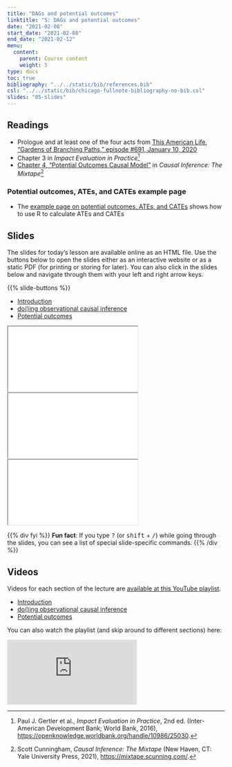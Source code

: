 ```yaml
---
title: "DAGs and potential outcomes"
linktitle: "5: DAGs and potential outcomes"
date: "2021-02-08"
start_date: "2021-02-08"
end_date: "2021-02-12"
menu:
  content:
    parent: Course content
    weight: 5
type: docs
toc: true
bibliography: "../../static/bib/references.bib"
csl: "../../static/bib/chicago-fullnote-bibliography-no-bib.csl"
slides: "05-slides"
---
```


## Readings

-   <i class="fas fa-podcast"></i> Prologue and at least one of the four acts from [This American Life, “Gardens of Branching Paths,” episode \#691, January 10, 2020](https://www.thisamericanlife.org/691/gardens-of-branching-paths)
-   <i class="fas fa-book"></i> Chapter 3 in *Impact Evaluation in Practice*[^1]
-   <i class="fas fa-book"></i> [Chapter 4, “Potential Outcomes Causal Model”](https://mixtape.scunning.com/ch3.html) in *Causal Inference: The Mixtape*[^2]

### Potential outcomes, ATEs, and CATEs example page

-   The [example page on potential outcomes, ATEs, and CATEs](/example/po-ate-cate/) shows how to use R to calculate ATEs and CATEs

## Slides

The slides for today’s lesson are available online as an HTML file. Use the buttons below to open the slides either as an interactive website or as a static PDF (for printing or storing for later). You can also click in the slides below and navigate through them with your left and right arrow keys.

{{% slide-buttons %}}

<ul class="nav nav-tabs" id="slide-tabs" role="tablist">
<li class="nav-item">
<a class="nav-link active" id="introduction-tab" data-toggle="tab" href="#introduction" role="tab" aria-controls="introduction" aria-selected="true">Introduction</a>
</li>
<li class="nav-item">
<a class="nav-link" id="doing-observational-causal-inference-tab" data-toggle="tab" href="#doing-observational-causal-inference" role="tab" aria-controls="doing-observational-causal-inference" aria-selected="false">do()ing observational causal inference</a>
</li>
<li class="nav-item">
<a class="nav-link" id="potential-outcomes-tab" data-toggle="tab" href="#potential-outcomes" role="tab" aria-controls="potential-outcomes" aria-selected="false">Potential outcomes</a>
</li>
</ul>

<div id="slide-tabs" class="tab-content">

<div id="introduction" class="tab-pane fade show active" role="tabpanel" aria-labelledby="introduction-tab">

<div class="embed-responsive embed-responsive-16by9">

<iframe class="embed-responsive-item" src="/slides/05-slides.html#1">
</iframe>

</div>

</div>

<div id="doing-observational-causal-inference" class="tab-pane fade" role="tabpanel" aria-labelledby="doing-observational-causal-inference-tab">

<div class="embed-responsive embed-responsive-16by9">

<iframe class="embed-responsive-item" src="/slides/05-slides.html#dag-adjustment">
</iframe>

</div>

</div>

<div id="potential-outcomes" class="tab-pane fade" role="tabpanel" aria-labelledby="potential-outcomes-tab">

<div class="embed-responsive embed-responsive-16by9">

<iframe class="embed-responsive-item" src="/slides/05-slides.html#potential-outcomes">
</iframe>

</div>

</div>

</div>

{{% div fyi %}}
**Fun fact**: If you type <kbd>?</kbd> (or <kbd>shift</kbd> + <kbd>/</kbd>) while going through the slides, you can see a list of special slide-specific commands.
{{% /div %}}

## Videos

Videos for each section of the lecture are [available at this YouTube playlist](https://www.youtube.com/playlist?list=PLS6tnpTr39sHwqEeiG5xb3zAHcQCGWZUC).

-   [Introduction](https://www.youtube.com/watch?v=6n7Qicffb2k&list=PLS6tnpTr39sHwqEeiG5xb3zAHcQCGWZUC)
-   [do()ing observational causal inference](https://www.youtube.com/watch?v=vARju899D3E&list=PLS6tnpTr39sHwqEeiG5xb3zAHcQCGWZUC)
-   [Potential outcomes](https://www.youtube.com/watch?v=0pOA8y3YASA&list=PLS6tnpTr39sHwqEeiG5xb3zAHcQCGWZUC)

You can also watch the playlist (and skip around to different sections) here:

<div class="embed-responsive embed-responsive-16by9">

<iframe class="embed-responsive-item" src="https://www.youtube.com/embed/videoseries?list=PLS6tnpTr39sHwqEeiG5xb3zAHcQCGWZUC" frameborder="0" allow="accelerometer; autoplay; encrypted-media; gyroscope; picture-in-picture" allowfullscreen>
</iframe>

</div>

[^1]: Paul J. Gertler et al., *Impact Evaluation in Practice*, 2nd ed. (Inter-American Development Bank; World Bank, 2016), <https://openknowledge.worldbank.org/handle/10986/25030>.

[^2]: Scott Cunningham, *Causal Inference: The Mixtape* (New Haven, CT: Yale University Press, 2021), <https://mixtape.scunning.com/>.
